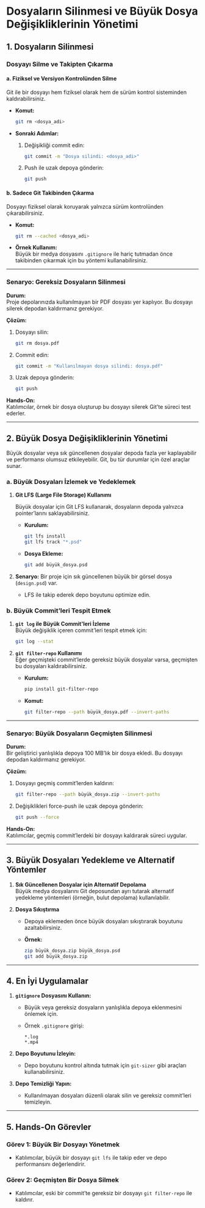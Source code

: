 # **Dosyaların Silinmesi ve Büyük Dosya Değişikliklerinin Yönetimi**  

## **1. Dosyaların Silinmesi**

### **Dosyayı Silme ve Takipten Çıkarma**

#### **a. Fiziksel ve Versiyon Kontrolünden Silme**

Git ile bir dosyayı hem fiziksel olarak hem de sürüm kontrol sisteminden kaldırabilirsiniz.  

- **Komut:**  

  ```bash
  git rm <dosya_adi>
  ```  

- **Sonraki Adımlar:**  
  1. Değişikliği commit edin:  

     ```bash
     git commit -m "Dosya silindi: <dosya_adi>"
     ```  

  2. Push ile uzak depoya gönderin:  

     ```bash
     git push
     ```  

#### **b. Sadece Git Takibinden Çıkarma**
Dosyayı fiziksel olarak koruyarak yalnızca sürüm kontrolünden çıkarabilirsiniz.  

- **Komut:**  

  ```bash
  git rm --cached <dosya_adi>
  ```  

- **Örnek Kullanım:**  
  Büyük bir medya dosyasını `.gitignore` ile hariç tutmadan önce takibinden çıkarmak için bu yöntemi kullanabilirsiniz.  

---

### **Senaryo: Gereksiz Dosyaların Silinmesi**

**Durum:**  
Proje depolarınızda kullanılmayan bir PDF dosyası yer kaplıyor. Bu dosyayı silerek depodan kaldırmanız gerekiyor.  

**Çözüm:**  

1. Dosyayı silin:  

   ```bash
   git rm dosya.pdf
   ```  

2. Commit edin:  

   ```bash
   git commit -m "Kullanılmayan dosya silindi: dosya.pdf"
   ```  

3. Uzak depoya gönderin:  

   ```bash
   git push
   ```  

**Hands-On:**  
Katılımcılar, örnek bir dosya oluşturup bu dosyayı silerek Git’te süreci test ederler.

---

## **2. Büyük Dosya Değişikliklerinin Yönetimi**

Büyük dosyalar veya sık güncellenen dosyalar depoda fazla yer kaplayabilir ve performansı olumsuz etkileyebilir. Git, bu tür durumlar için özel araçlar sunar.

### **a. Büyük Dosyaları İzlemek ve Yedeklemek**

1. **Git LFS (Large File Storage) Kullanımı**  

   Büyük dosyalar için Git LFS kullanarak, dosyaların depoda yalnızca pointer’larını saklayabilirsiniz.  

   - **Kurulum:**  

     ```bash
     git lfs install
     git lfs track "*.psd"
     ```  

   - **Dosya Ekleme:**  

     ```bash
     git add büyük_dosya.psd
     ```  

2. **Senaryo:** Bir proje için sık güncellenen büyük bir görsel dosya (`design.psd`) var.  
   - LFS ile takip ederek depo boyutunu optimize edin.  

### **b. Büyük Commit’leri Tespit Etmek**

1. **`git log` ile Büyük Commit'leri İzleme**  
   Büyük değişiklik içeren commit’leri tespit etmek için:  

   ```bash
   git log --stat
   ```  

2. **`git filter-repo` Kullanımı**  
   Eğer geçmişteki commit’lerde gereksiz büyük dosyalar varsa, geçmişten bu dosyaları kaldırabilirsiniz.  

   - **Kurulum:**  

     ```bash
     pip install git-filter-repo
     ```  

   - **Komut:**  

     ```bash
     git filter-repo --path büyük_dosya.pdf --invert-paths
     ```  

---

### **Senaryo: Büyük Dosyaların Geçmişten Silinmesi**

**Durum:**  
Bir geliştirici yanlışlıkla depoya 100 MB’lık bir dosya ekledi. Bu dosyayı depodan kaldırmanız gerekiyor.  

**Çözüm:**  

1. Dosyayı geçmiş commit’lerden kaldırın:  

   ```bash
   git filter-repo --path büyük_dosya.zip --invert-paths
   ```  

2. Değişiklikleri force-push ile uzak depoya gönderin:  

   ```bash
   git push --force
   ```  

**Hands-On:**  
Katılımcılar, geçmiş commit’lerdeki bir dosyayı kaldırarak süreci uygular.

---

## **3. Büyük Dosyaları Yedekleme ve Alternatif Yöntemler**

1. **Sık Güncellenen Dosyalar için Alternatif Depolama**  
   Büyük medya dosyalarını Git deposundan ayrı tutarak alternatif yedekleme yöntemleri (örneğin, bulut depolama) kullanılabilir.

2. **Dosya Sıkıştırma**  
   - Depoya eklemeden önce büyük dosyaları sıkıştırarak boyutunu azaltabilirsiniz.  
   - **Örnek:**  

     ```bash
     zip büyük_dosya.zip büyük_dosya.psd
     git add büyük_dosya.zip
     ```  

---

## **4. En İyi Uygulamalar**

1. **`gitignore` Dosyasını Kullanın:**  
   - Büyük veya gereksiz dosyaların yanlışlıkla depoya eklenmesini önlemek için.  
   - Örnek `.gitignore` girişi:  

     ```text
     *.log
     *.mp4
     ```

2. **Depo Boyutunu İzleyin:**  
   - Depo boyutunu kontrol altında tutmak için `git-sizer` gibi araçları kullanabilirsiniz.  

3. **Depo Temizliği Yapın:**  
   - Kullanılmayan dosyaları düzenli olarak silin ve gereksiz commit’leri temizleyin.  

---

## **5. Hands-On Görevler**

### **Görev 1: Büyük Bir Dosyayı Yönetmek**

- Katılımcılar, büyük bir dosyayı `git lfs` ile takip eder ve depo performansını değerlendirir.  

### **Görev 2: Geçmişten Bir Dosya Silmek**

- Katılımcılar, eski bir commit’te gereksiz bir dosyayı `git filter-repo` ile kaldırır.  
